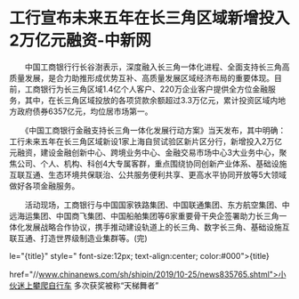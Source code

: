 # 工行宣布未来五年在长三角区域新增投入2万亿元融资-中新网

　　中国工商银行行长谷澍表示，深度融入长三角一体化进程、全面支持长三角高质量发展，是合力助推形成优势互补、高质量发展区域经济布局的重要体现。目前，工商银行为长三角区域1.4亿个人客户、220万企业客户提供全方位金融服务，其中，在长三角区域投放的各项贷款余额超过3.3万亿元，累计投资区域内地方政府债券6357亿元，均位居市场第一。

　　《中国工商银行金融支持长三角一体化发展行动方案》当天发布，其中明确：工行未来五年在长三角区域新设1家上海自贸试验区新片区分行，新增投入2万亿元融资，建设金融创新中心、跨境业务中心、金融交易市场中心3大业务中心，聚焦公司、个人、机构、科创4大专属客群，重点围绕协同创新产业体系、基础设施互联互通、生态环境共保联治、公共服务便利共享、更高水平协同开放等5大领域做好各项金融服务。

　　活动现场，工商银行与中国国家铁路集团、中国联通集团、东方航空集团、中远海运集团、中国商飞集团、中国船舶集团等6家重要骨干央企签署助力长三角一体化发展战略合作协议，携手推动建设轨道上的长三角、数字长三角、基础设施互联互通、打造世界级制造业集群等。(完)

le="{title}" style=" font-size:12px; text-align:center; color:#000">{title}

href="//www.chinanews.com/sh/shipin/2019/10-25/news835765.shtml">小伙迷上攀爬自行车 多次获奖被称“天梯舞者”
